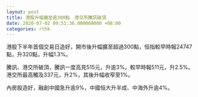 ```yaml
---
layout: post
title: 港股升幅擴至逾300點　港交所騰訊破頂
date: 2020-07-02 09:51:36.000000000 +08:00
categories: rthk
---
```


港股下半年首個交易日造好，開市後升幅擴至超過300點，恒指較早時報24747點，升320點，升幅1.3%。

騰訊、港交所破頂，騰訊一度高見515元，升逾3%，較早時報511元，升2.5%。港交所最高觸及337元，升2%，其後升幅收窄至1%。

內房股造好，融創中國急升逾9%，中國恒大升半成、中海外升逾4%。
